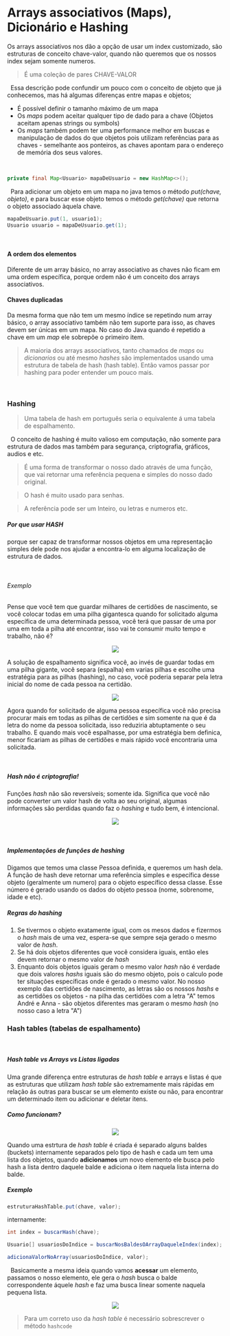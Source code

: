 # Arrays associativos (Maps), Dicionário e Hashing

Os arrays associativos nos dão a opção de usar um index customizado, são estruturas de conceito chave-valor, quando não queremos que os nossos index sejam somente numeros.


> É uma coleção de pares CHAVE-VALOR


&nbsp;
Essa descrição pode confundir um pouco com o conceito de objeto que já conhecemos, mas há algumas diferenças entre mapas e objetos;
* É possível definir o tamanho máximo de um mapa
* Os _maps_ podem aceitar qualquer tipo de dado para a chave (Objetos aceitam apenas strings ou symbols)
* Os _maps_ também podem ter uma performance melhor em buscas e manipulação de dados do que objetos pois utilizam referências para as chaves - semelhante aos ponteiros, as chaves apontam para o endereço de memória dos seus valores.


&nbsp;
```java
private final Map<Usuario> mapaDeUsuario = new HashMap<>();
```

&nbsp;
Para adicionar um objeto em um mapa no java temos o método _put(chave, objeto)_, e para buscar esse objeto temos o método _get(chave)_ que retorna o objeto associado àquela chave.

```java
mapaDeUsuario.put(1, usuario1);
Usuario usuario = mapaDeUsuario.get(1);
```


&nbsp;
#### A ordem dos elementos
Diferente de um array básico, no array associativo as chaves não ficam em uma ordem específica, porque ordem não é um conceito dos arrays associativos.

#### Chaves duplicadas
Da mesma forma que não tem um mesmo índice se repetindo num array básico, o array associativo também não tem suporte para isso, as chaves devem ser únicas em um mapa. No caso do Java quando é repetido a chave em um _map_ ele sobrepõe o primeiro item.

> A maioria dos arrays associativos, tanto chamados de _maps_ ou _dicionarios_ ou até mesmo _hashes_ são implementados usando uma estrutura de tabela de hash (hash table). Então vamos passar por hashing para poder entender um pouco mais.


&nbsp;
### Hashing
> Uma tabela de hash em português seria o equivalente á uma tabela de espalhamento.

&nbsp;
O conceito de hashing é muito valioso em computação, não somente para estrutura de dados mas também para segurança, criptografia, gráficos, audios e etc.

> É uma forma de transformar o nosso dado através de uma função, que vai retornar uma referência pequena e simples do nosso dado original.

> O hash é muito usado para senhas.

> A referência pode ser um Inteiro, ou letras e numeros etc.

##### Por que usar HASH
porque ser capaz de transformar nossos objetos em uma representação simples dele pode nos ajudar a encontra-lo em alguma localização de estrutura de dados.


&nbsp;
###### Exemplo
Pense que você tem que guardar milhares de certidões de nascimento, se você colocar todas em uma pilha gigantesca quando for solicitado alguma específica de uma determinada pessoa, você terá que passar de uma por uma em toda a pilha até encontrar, isso vai te consumir muito tempo e trabalho, não é? 

<center><img src="https://img.freepik.com/vetores-gratis/mulher-de-negocios-esta-carregando-documentos-mulher-de-negocios-carregando-uma-pilha-de-papel-o-conceito-de-negocio-tambem-sobrecarrega-o-trabalho-ilustracao-de-personagem-de-desenho-animado-em-vetor-plano_77116-812.jpg"></center>

A solução de espalhamento significa você, ao invés de guardar todas em uma pilha gigante, você separa (espalha) em varias pilhas e escolhe uma estratégia para as pilhas (hashing), no caso, você poderia separar pela letra inicial do nome de cada pessoa na certidão. 

<center><img src="https://files.construfacilrj.com.br/2015/10/arquivo-arquivador-arquivista.jpg"></center>

Agora quando for solicitado de alguma pessoa específica você não precisa procurar mais em todas as pilhas de certidões e sim somente na que é da letra do nome da pessoa solicitada, isso reduziria abtuptamente o seu trabalho. E quando mais você espalhasse, por uma estratégia bem definica, menor ficariam as pilhas de certidões e mais rápido você encontraria uma solicitada.


&nbsp;
##### Hash não é criptografia!

Funções _hash_ não são reversíveis; somente ida. Significa que você não pode converter um valor hash de volta ao seu original, algumas informações são perdidas quando faz o _hashing_ e tudo bem, é intencional.

<center><img src="https://miro.medium.com/max/1400/1*sKuWKnrNtBotrnTax9m83w.png"></center>


&nbsp;
##### Implementações de funções de _hashing_
Digamos que temos uma classe Pessoa definida, e queremos um hash dela. A função de hash deve retornar uma referência simples e específica desse objeto (geralmente um numero) para o objeto específico dessa classe. Esse número é gerado usando os dados do objeto pessoa (nome, sobrenome, idade e etc).

##### Regras do _hashing_
1. Se tivermos o objeto exatamente igual, com os mesos dados e fizermos o _hash_ mais de uma vez, espera-se que sempre seja gerado o mesmo valor de _hash_.
2. Se há dois objetos diferentes que você considera iguais, então eles devem retornar o mesmo valor de _hash_
3. Enquanto dois objetos iguais geram o mesmo valor _hash_ não é verdade que dois valores _hashs_ iguais são do mesmo objeto, pois o calculo pode ter situações específicas onde é gerado o mesmo valor. No nosso exemplo das certidões de nascimento, as letras são os nossos _hashs_ e as certidões os objetos - na pilha das certidões com a letra "A" temos André e Anna - são objetos diferentes mas geraram o mesmo _hash_ (no nosso caso a letra "A")


### Hash tables (tabelas de espalhamento)

&nbsp;
##### Hash table vs Arrays vs Listas ligadas
Uma grande diferença entre estruturas de _hash table_ e arrays e listas é que as estruturas que utilizam _hash table_ são extremamente mais rápidas em relação ás outras para buscar se um elemento existe ou não, para encontrar um determinado item ou adicionar e deletar itens.

##### Como funcionam?
<center><img src="https://miro.medium.com/max/1000/1*bDtDJ-JgV8BsxvOQFx7_jQ.png"></center>

Quando uma estrtura de _hash table_ é criada é separado alguns baldes (buckets) internamente separados pelo tipo de hash e cada um tem uma lista dos objetos, quando **adicionamos** um novo elemento ele busca pelo hash a lista dentro daquele balde e adiciona o item naquela lista interna do balde.

##### Exemplo

```java
estruturaHashTable.put(chave, valor);
```

internamente:
```java
int index = buscarHash(chave);

Usuario[] usuariosDoIndice = buscarNosBaldesOArrayDaqueleIndex(index);

adicionaValorNoArray(usuariosDoIndice, valor);
```


&nbsp;
Basicamente a mesma ideia quando vamos **acessar** um elemento, passamos o nosso elemento, ele gera o _hash_ busca o balde correspondente áquele _hash_ e faz uma busca linear somente naquela pequena lista.

<center><img src="https://miro.medium.com/max/1000/1*3Uzpz0rRxGhH_XlsmQyZvQ.png"></center>

> Para um correto uso da _hash table_ é necessário sobrescrever o método `hashcode`



